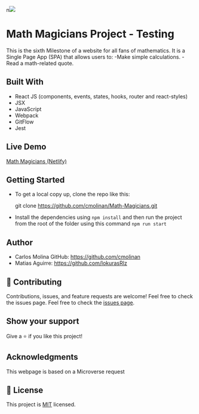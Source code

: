 n![](https://img.shields.io/badge/Microverse-blueviolet)

# Math Magicians Project - Testing

This is the sixth Milestone of a website for all fans of mathematics. 
It is a Single Page App (SPA) that allows users to:
    -Make simple calculations.
    -Read a math-related quote.

## Built With

- React JS (components, events, states, hooks, router and react-styles)
- JSX
- JavaScript
- Webpack
- GitFlow
- Jest

## Live Demo

[Math Magicians (Netlify)](https://math-magicians-project-cmn.netlify.app/calculator)

## Getting Started

- To get a local copy up, clone the repo like this: 

  git clone https://github.com/cmolinan/Math-Magicians.git

- Install the dependencies using `npm install` and then run the project from the root of the folder using this command `npm run start`

## Author
- Carlos Molina
  GitHub: https://github.com/cmolinan
- Matias Aguirre: https://github.com/lokurasRlz

## 🤝 Contributing

Contributions, issues, and feature requests are welcome!
Feel free to check the issues page.
Feel free to check the [issues page](../../issues/).

## Show your support

Give a ⭐️ if you like this project!

## Acknowledgments 

This webpage is based on a Microverse request


## 📝 License

This project is [MIT](./MIT.md) licensed.

 